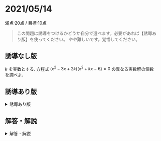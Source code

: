 # 2021/05/14

満点:20点 / 目標:10点

> この問題は誘導をつけるかどうか自分で選べます。必要があれば【誘導あり版】を使ってください。
> やや難しいです。覚悟してください。

## 誘導なし版

$k$ を実数とする. 方程式 $(x^2-3x+2k)(x^2+kx-6)=0$ の異なる実数解の個数を調べよ.

<div style="page-break-before:always"></div>

## 誘導あり版

<details markdown="1">
<summary>誘導あり版</summary>

$k$ を実数とする. 方程式 $(x^2-3x+2k)(x^2+kx-6)=0 \ \cdots (\ast)$ の異なる実数解の個数を調べたい.<br>
いま, 方程式 $x^2-3x+2k=0 \ \cdots (\mathrm{A})$, $x^2+kx-6=0 \ \cdots (\mathrm{B})$ について考える. 次の問に答えよ.

(1) 方程式 $(\mathrm{A})$ の異なる実数解の個数を調べよ.

(2) 方程式 $(\mathrm{A})$ と方程式 $(\mathrm{B})$ が共通解をもつとき, $k$ の値と共通解を求めよ.

(3) 方程式 $(\ast)$ の異なる実数解の個数を調べよ.

</details>

## 解答・解説

<details markdown="1">
<summary>解答・解説</summary>

高次方程式の実数解の個数の問題です. 共通解をもつ場合の処理がちょっと難しいかなってところです.

$$
\begin{align}
&(x^2-3x+2k)(x^2+kx-6)=0 \newline
&\Leftrightarrow x^2-3x+2k=0 \ \ \ \mbox{or} \ \ \ x^2+kx-6=0
\end{align}
$$

ですから, それぞれの判別式の値から実数解の個数を確かめればいいのですが, **2つの2次方程式が共通の解を持つときは別に考える必要がある**のが大変です.

共通解の求め方はこのあたりが参考になります:<br>
[【高校数学Ⅰ】2つの2次方程式の共通解3パターン | 受験の月](https://examist.jp/mathematics/quadratic-function2/kyoutuukai/)

共通解の問題は結構高度な考え方で成り立っているので, 細かい説明が欲しければ別途対応します.

<div style="page-break-before:always"></div>

![](img/mathterro_20210514.jpg)

</details>
